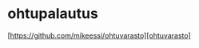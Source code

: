 # ohtupalautus

[https://github.com/mikeessi/ohtuvarasto][ohtuvarasto]

[ohtuvarasto]: https://github.com/mikeessi/ohtuvarasto
